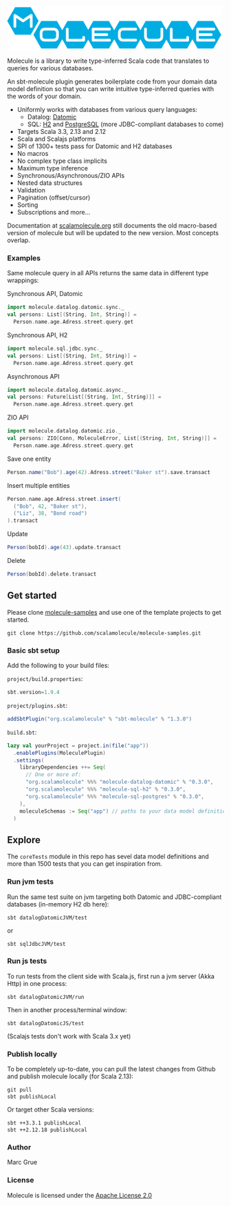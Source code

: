 ![](project/resources/Molecule-logo.png)

Molecule is a library to write type-inferred Scala code that translates to queries for various databases.

An sbt-molecule plugin generates boilerplate code from your domain data model definition so that you can write intuitive type-inferred queries with the words of your domain.

- Uniformly works with databases from various query languages:
  - Datalog: [Datomic](http://www.datomic.com) 
  - SQL: [H2](https://h2database.com/html/main.html) and [PostgreSQL](https://www.postgresql.org) (more JDBC-compliant databases to come)
- Targets Scala 3.3, 2.13 and 2.12
- Scala and Scalajs platforms
- SPI of 1300+ tests pass for Datomic and H2 databases
- No macros
- No complex type class implicits
- Maximum type inference
- Synchronous/Asynchronous/ZIO APIs
- Nested data structures
- Validation
- Pagination (offset/cursor)
- Sorting
- Subscriptions and more...

Documentation at [scalamolecule.org](http://scalamolecule.org) still documents the old macro-based version of molecule but will be updated to the new version. Most concepts overlap.

### Examples

Same molecule query in all APIs returns the same data in different type wrappings:

Synchronous API, Datomic
```scala
import molecule.datalog.datomic.sync._
val persons: List[(String, Int, String)] = 
  Person.name.age.Adress.street.query.get
```
Synchronous API, H2
```scala
import molecule.sql.jdbc.sync._
val persons: List[(String, Int, String)] = 
  Person.name.age.Adress.street.query.get
```

Asynchronous API
```scala
import molecule.datalog.datomic.async._
val persons: Future[List[(String, Int, String)]] = 
  Person.name.age.Adress.street.query.get
```

ZIO API
```scala
import molecule.datalog.datomic.zio._
val persons: ZIO[Conn, MoleculeError, List[(String, Int, String)]] = 
  Person.name.age.Adress.street.query.get
```

Save one entity
```scala
Person.name("Bob").age(42).Adress.street("Baker st").save.transact
```

Insert multiple entities
```scala
Person.name.age.Adress.street.insert(
  ("Bob", 42, "Baker st"),
  ("Liz", 38, "Bond road")
).transact
```

Update
```scala
Person(bobId).age(43).update.transact
```

Delete
```scala
Person(bobId).delete.transact
```


## Get started

Please clone [molecule-samples](https://github.com/scalamolecule/molecule-samples) and use one of the template projects to get started.

    git clone https://github.com/scalamolecule/molecule-samples.git


### Basic sbt setup

Add the following to your build files:

`project/build.properties`:

```scala
sbt.version=1.9.4
```

`project/plugins.sbt`:

```scala
addSbtPlugin("org.scalamolecule" % "sbt-molecule" % "1.3.0")
```

`build.sbt`:

```scala
lazy val yourProject = project.in(file("app"))
  .enablePlugins(MoleculePlugin)
  .settings(
    libraryDependencies ++= Seq(
      // One or more of:
      "org.scalamolecule" %%% "molecule-datalog-datomic" % "0.3.0",
      "org.scalamolecule" %%% "molecule-sql-h2" % "0.3.0",
      "org.scalamolecule" %%% "molecule-sql-postgres" % "0.3.0",
    ),
    moleculeSchemas := Seq("app") // paths to your data model definitions...
  )
```



## Explore

The `coreTests` module in this repo has sevel data model definitions and more than 1500 tests that you can get inspiration from.

 
### Run jvm tests

Run the same test suite on jvm targeting both Datomic and JDBC-compliant databases (in-memory H2 db here):

    sbt datalogDatomicJVM/test

or

    sbt sqlJdbcJVM/test


### Run js tests

To run tests from the client side with Scala.js, first run a jvm server (Akka Http) in one process:

    sbt datalogDatomicJVM/run

Then in another process/terminal window:

    sbt datalogDatomicJS/test

(Scalajs tests don't work with Scala 3.x yet)


### Publish locally

To be completely up-to-date, you can pull the latest changes from Github and publish molecule locally (for Scala 2.13):

    git pull
    sbt publishLocal

Or target other Scala versions:

    sbt ++3.3.1 publishLocal
    sbt ++2.12.18 publishLocal


### Author

Marc Grue

### License

Molecule is licensed under the [Apache License 2.0](http://en.wikipedia.org/wiki/Apache_license)